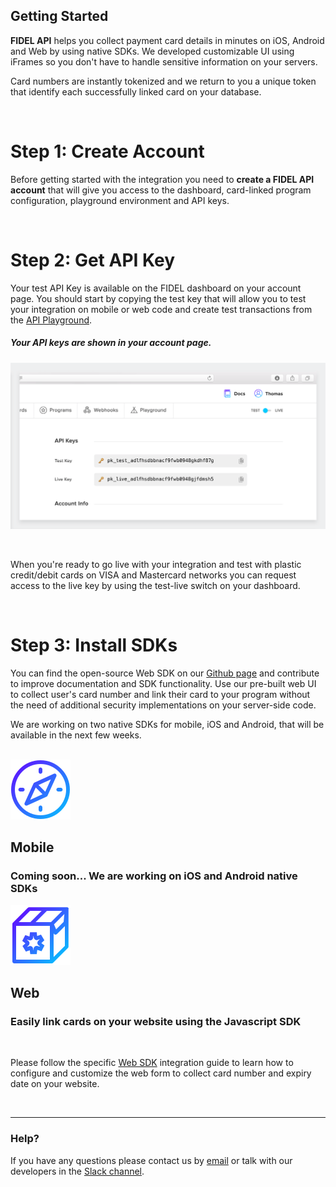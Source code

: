## Getting Started

**FIDEL API** helps you collect payment card details in minutes on iOS, Android and Web by using native SDKs. We developed customizable UI using iFrames so you don't have to handle sensitive information on your servers.

Card numbers are instantly tokenized and we return to you a unique token that identify each successfully linked card on your database.

<br/>

# Step 1: Create Account
Before getting started with the integration you need to **create a FIDEL API account** that will give you access to the dashboard, card-linked program configuration, playground environment and API keys.  

<br/>

# Step 2: Get API Key
Your test API Key is available on the FIDEL dashboard on your account page. You should start by copying the test key that will allow you to test your integration on mobile or web code and create test transactions from the [API Playground](fidel.uk).

<h5>Your API keys are shown in your account page.</h5>

![API keys](assets/images/api-keys@2x.png "API keys")

<br/>

When you're ready to go live with your integration and test with plastic credit/debit cards on VISA and Mastercard networks you can request access to the live key by using the test-live switch on your dashboard.

<br/>

# Step 3: Install SDKs
You can find the open-source Web SDK on our [Github page](https://github.com/FidelLimited) and contribute to improve documentation and SDK functionality. Use our pre-built web UI to collect user's card number and link their card to your program without the need of additional security implementations on your server-side code.

We are working on two native SDKs for mobile, iOS and Android, that will be available in the next few weeks.

<br/>

<div class="row">
    <div class="column">
        <div class="content">
            <img src="assets/images/get-started.svg"/>
            <h2>Mobile</h2>
            <h3>Coming soon... We are working on iOS and Android native SDKs</h3>
        </div>
    </div>
    <div class="column">
        <div class="content">
            <img src="assets/images/sdk-box.svg"/>
            <h2>Web</h2>
            <h3>Easily link cards on your website using the Javascript SDK</h3>
        </div>
    </div>
</div>

<br/>

Please follow the specific [Web SDK](/web) integration guide to learn how to configure and customize the web form to collect card number and expiry date on your website.

<br/>

___
### Help?
If you have any questions please contact us by [email](mailto:developer@fidel.uk) or talk with our developers in the [Slack channel](fidel.uk).

<br/>
